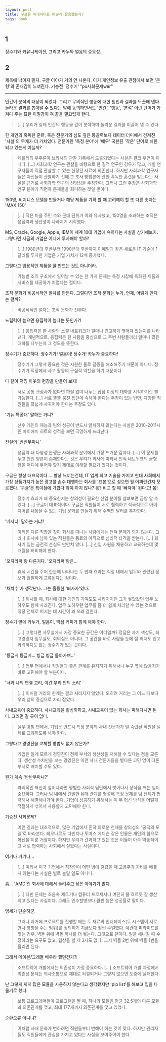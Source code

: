 ```yaml
---
layout: post
title: 구글은 빅데이터를 어떻게 활용했는가?
tags: book
---
```


## 1
정수기와 커뮤니케이션, 그리고 카누와 얼음의 중요성.

## 2
제목에 낚이지 말자. 구글 이야기 거의 안 나온다.
이거 개인정보 유출 관점에서 보면 '큰형'의 존재감이 느껴진다.
기승전 '정수기'
"po사회문제wer"

-----

인간이 분석의 대상이 되었다. 그리고 무의적인 행동에 대한 원인과 결과를 도출해 낸다. 놀라운 결과를 뽑아낼 수 있다는 말에 동의하면서도 '인간', '행동', '분석' 이란 단어가 가져다 주는 묘한 이질감이 혀 끝을 껄끄럽게 한다.
> [...] 우리가 실제 인간의 행동을 깊이 분석하며 놀라운 결과를 이끌어 낼 수 있다.

한 개인의 혹독한 훈련, 혹은 전문가의 심도 깊은 통찰력보다 데이터 더미에서 건져진 '사실'의 무게가 더 가치있다. 전문가란 '특정 분야'에 '매우' 국한된 '작은' 단어로 치환되고 있는게 아닐까?
> 케플러의 우주론이 브라헤의 관찰 기록에서 도출되었다는 사실은 결코 우연이 아니다. [...] 사회과학 연구는 관찰을 바탕으로 한 질적 연구인 경우가 많고, 개별 연구자들이 직접 관찰할 수 있는 한정된 자료에 의존한다. 하지만 사회과학 연구자들은 자신들이 관찰하기 전에 그 조사 방법론에 관한 혹독한 훈련을 받는다는 사실을 근거로 사회과학 연구의 신빙성을 주장한다. 그러나 그런 주장은 사회과학 연구 분야가 직면하 문제들을 회피하는 것일 뿐이다.

150명, 비지니스 모델을 만들거나 해당 제품을 기획 할 때 고려해야 할 또 다른 숫자는 'MAX 150'
> [...] 작은 마을 주민 수와 군대 단위가 이와 유사했고, 150명을 초과하는 조직은 응집력과 생산성이 나빠지기 시작했다.

MS, Oracle, Google, Apple, IBM이 세계 10대 기업에 속하다는 사실을 상기해보자. 그렇다면 지금의 거업은 어디에 투자해야 할까?
> [...] 1980년대 후반부터 1990년대 후반까지 이메일과 같은 새로운 IT 기술에 1달러를 투자한 기업은 기업 가치가 12배 증가했다.

그렇다고 범용적인 제품을 잘 만드는 것도 아니더라.
> 기능별 조직 구조에서 일어날 수 있는 한 가지 문제는 특정 시장에 특화된 제품과 서비스를 제공하기 어렵다는 점이다.

조직 문화가 비공식적인 절차를 만든다. 그렇다면 조직 문화는 누가, 언제, 어떻게 만다는 걸까?
> 비공식적인 절차는 조직 문화가 전부다.

드립력이 높으면 응집력이 높다는 뜻인가?!
> [...] 응집력은 한 사람의 소셜 네트워크가 얼마나 견고하게 맺어져 있는지를 나타낸다. 개념적으로, 응집력은 한 사람을 중심으로 그 주변 사람들끼리 얼마나 많은 대화를 나누는지 그 정도를 뜻한다.

정수기가 중요하다. 정수기가! 얼음이! 정수가! 카누가 중요하다!
> 정수기가 그렇게 중요한 것은 시원한 물로 갈증을 해소해주기 때문이 아니다. 정수기가 직장에서 사교 활동의 구심적 역할을 하기 때문이다.

다 같이 덕밍 아웃의 현장을 만들어 보자!
> 서로 공통 관심사가 없다면 하릴 없이 나누는 잡담 이상의 대화를 시작하기란 불가능한다. [...] 서로 똘똘 뭉친 집단에 속해야 한다는 주장이 있는 반면, 다양한 직원들을 폭넓게 사귀어야 한다는 주장도 있다.

'기뉴 특공대' 말하는 거냐?
> 선수 개인의 재능과 팀의 성공이 반드시 일치하지 않는다는 사실은 2010-2011시즌 마이애미 히트의 성적을 보면 극명하게 드러난다.

전설의 '반반무마니'
> 응집력 대 다양성 논쟁은 사회과학 분야에서 가장 뜨거운 감자다. [...] 이 문제를 두고 찬반 양론이 존재한다는 것은 우리가 회사에 따라서 인적 네트워크의 균형점을 어디에 두어야 할지 제대로 이해할 필요가 있다는 것이다.


구글은 항상 대표적이다.... 항상 느끼는건데, IT 업계 최고 기술을 가지고 현대 사회에서 가장 상품가치가 높은 광고를 손수 대행하는 회사를 '표본'으로 삼으면 뭘 어쩌란건지 모르겠다. '구글'은 특이점에 가깝다 봐야 하지 않나? 응? 비교 할 때 '빠져야' 된다고! 쫌!
> 정수기 효과가 왜 중요한지는 창의성이 필요한 산업 분야를 살펴보면 금방 알 수 있다. [...] 구글이 대표적이다. 구글은 직원들이 서로 협력하고 적극적으로 아이디어를 내놓을 수 있는 기업 문화를 만들기 위해 수백만 달러를 투자한다. 

'베지터' 말하는 거냐?
> 이직은 다른 직장을 찾아 회사를 떠나는 사람에게는 전혀 문제가 되지 않는다. 그러나 회사에 남아 있는 직원들은 동료의 이직으로 심리적 타격을 받는다. [...] 회사기 입는 금전적 손실도 만만치 않다. [...] 신입 사원을 채용하고 교육하는데 몇 개월을 허비해야 한다.

'오지라퍼'랑 다른거다. '오지라퍼'랑은...
> 휴식 시간을 주어 한눈에 나타나는 두 번째 효과는 직장 내에서 업무와 관련된 정보가 활발하게 교류된다는 점이다.

'채치수'가 생각난다. 그는 훌륭한 '퇴사자'였다.
> [...] 퇴사할 때, 회사에 대한 개인의 기여도도 사라지지만 그가 쌓았왔던 업무 노하우도 함께 사라진다. 업무 노하우란 업무를 좀 더 쉽게 처리할 수 있는 것으로 직장 전체로 퍼지는 데 시간이 꽤 오래 걸린다.

정수기 옆에 카누가, 얼음이, 맥심 커피가 함께 해야 한다.
> [...] 그렇다면 사무실에서 가장 중요한 공간은 어디일까? 정답은 자기 책상도, 최고경영자 집무실도, 회의실도 아니다. 그 공간을 바로 사람들 눈에 잘 띄지도 않고 화려하지도 않는 정수기가 있는 곳이다.

'둥글게 둥글게... 빙글 빙글 돌아가며...'
> [...] 업무 면에서나 직원들과 좋은 관계를 유지하기 위해서나 누구 옆에 앉을지가 바로 고민해야 할 부분이다.

'너와 나의 연결 고리, 이건 우리 안의 소리'
> [...] 이처럼 거리의 한계는 결코 사라지지 않았다. 오히려 거리는 그 어느 때보다 우리 삶의 중심으로 자리 잡았다.

사내교육이 중요하다. 사내교육을 활성화하고, 사내교육이 없는 회사는 피해다니면 된다. 그러면 갈 곳이 없다.
> 실무 경험 면에서, 기업은 반드시 특정 분야의 사내 전문가가 덜 숙련된 직원을 실제로 교육하도록 해야 한다.

그렇다고 경영진을 교체할 방법도 없지 않은가?
> 기업은 알게 모르게 경영진이 전체 부서의 생산성을 저해할 수 있다는 점을 모른다. 생산성 수치만을 보는 경영진은 이런 사내 전문가들을 별다른 고민 없이 다른 부서로 배치할 수도 있다.

뭔가 계속 '반반무마니?'
> 파괴적인 혁신이 일어나라면 평범한 사회적 딥단에서 벗어나서 상식을 깨는 일이 중요하다. 그러나 팀 내에서 긴밀한 유대 관계를 형성해 특정 문제를 팀 전체가 협력해서 해결해나가야 한다. 기업이 성공하기 위해서는 이 두 혁신 방식을 어떻게 적절하게 섞어서 사용할지 고민해야 한다.

기승전 사회문제?
> 이런 결과는 대조적으로, 많은 기업에서 흔히 외로운 천재를 창의성의 '궁극의 모델'로 바라본다. 레오나르도 다빈치나 토머스 에디슨 같은 인물은 개인의 힘으로 혁신을 이룬 거장이다. 하지만 우리가 간과하고 있는 것은 이들이 아주 역동적이고 서로 협력하는 사회에서 살았다는 사실이다. 

여기나 거기나...
> [...] 따라서 미국 기업에서 직장인이 어떤 병에 걸렸을 때 고용주가 자비를 베풀지 않는다는 사실은 별로 놀랄 일도 아니다.

흠... 'AMD'란 회사에 대해서 들려주고 싶은 이야기가 많다.
> [...] 다만 문제는 초음속 제트기나 컴퓨터 프로세서나 여전히 물 흐르듯 잘 생산되고 있다는 사실이다. 그래도 인수할병보다 훨씬 높은 성공률로 말이다.

명세가 단순하군.
> 그러나 과거에 프로젝트를 진행할 때는 두 재료의 인터페이스(두 시스템이 서로 만나 영향을 주는 범위)를 정의하기 지금보다 훨씬 수얼했다. 예컨대 피라미드를 짓는 경우, 벽돌 위에 벽돌 하나를 더 쌓는다. 그것으로 끝이다. 일을 해나갈 때 수정하라는 요구도 없고, 협상을 할 제 3자도 없다. 그저 벽돌 2번 위에 벽돌 1번을 올리면 된다.

그래서 메이븐/그래들 배우라 했던건가?!
> 소프트웨어 개발에서는 의존성이 가장 중요하다. [...] 소프트웨어 개발 과정에서 의존성 문제는 의사소통으로 제대로 혀결되거나 그렇지 않으면 도중에 실패한다.

난 그렇게 까지 많은 모듈을 사용하지 않는다고 생각했지만 'pip list'를 해보고 입을 다물기로 했다.
> 보통 프로그래머들이 프로그램을 짤 때, 하나의 모듈은 평균 32.5개의 다른 모듈과 의존관게를 맺고, 최대 177개까지 의존관계를 맺고 있었다.

순환오류 아니냐?
> 이처럼 사내 문화가 변하려면 직원들부터 변해야 하는 것이 맞다. 하지만 관리자들도 직원들에게 관심을 가지고 있다는 사실을 보여주어야 한다.


